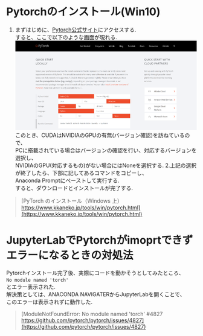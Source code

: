# Pytorchのインストール(Win10)
1. まずはじめに、[Pytorch公式サイト](https://pytorch.org/)にアクセスする.  
すると、ここで以下のような画面が現れる.  
![pytorchダウンロード方法選択画面](https://github.com/YuiNish/PracticalSummaries/blob/master/HowToInstall_Pytorch/pytorch_screenshot.png)  
このとき、CUDAはNVIDIAのGPUの有無(バージョン確認)を訪ねているので、  
PCに搭載されている場合はバージョンの確認を行い、対応するバージョンを選択し、  
NVIDIAのGPU(対応するもの)がない場合にはNoneを選択する.
2.上記の選択が終了したら、下部に記してあるコマンドをコピーし、  
Anaconda Promptにペーストして実行する.  
すると、ダウンロードとインストールが完了する.
>[PyTorch のインストール（Windows 上）https://www.kkaneko.jp/tools/win/pytorch.html](https://www.kkaneko.jp/tools/win/pytorch.html)

# JupyterLabでPytorchがimoprtできずエラーになるときの対処法
Pytorchインストール完了後、実際にコードを動かそうとしてみたところ、  
`No module named 'torch'`  
とエラー表示された.  
解決策としては、ANACONDA NAVIGATERからJupyterLabを開くことで、  
このエラーは表示されずに動作した.
>[ModuleNotFoundError: No module named 'torch' #4827 https://github.com/pytorch/pytorch/issues/4827](https://github.com/pytorch/pytorch/issues/4827)
